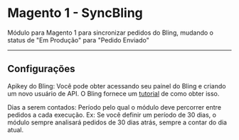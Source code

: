 # Magento 1 - SyncBling
Módulo para Magento 1 para sincronizar pedidos do Bling, mudando o status de "Em Produção" para "Pedido Enviado"
<hr>

<h2>Configurações</h2>

Apikey do Bling: Você pode obter acessando seu painel do Bling e criando um novo usuário de API. O Bling fornece um <a href="https://ajuda.bling.com.br/hc/pt-br/articles/360035558634-Usu%C3%A1rio-e-Usu%C3%A1rio-API#h_9ab0c0af-fa03-4c1b-acfe-a0b9fef8ae05">tutorial</a> de como obter isso.

Dias a serem contados: Período pelo qual o módulo deve percorrer entre pedidos a cada execução. Ex: Se você definir um período de 30 dias, o módulo sempre analisará pedidos de 30 dias atrás, sempre a contar do dia atual.


